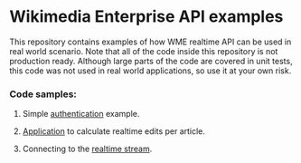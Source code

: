 # Wikimedia Enterprise API examples

This repository contains examples of how WME realtime API can be used in real world scenario. Note that all of the code inside this repository is not production ready. Although large parts of the code are covered in unit tests, this code was not used in real world applications, so use it at your own risk.


### Code samples:

1. Simple [authentication](example/auth/) example.

1. [Application](example/edits/) to calculate realtime edits per article.

1. Connecting to the [realtime stream](example/firehose/).
